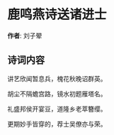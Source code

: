 # 鹿鸣燕诗送诸进士

**作者**: 刘子翚

## 诗词内容

讲艺欣闻暂息兵，槐花秋晚诏群英。

胡尘不隔蟾宫路，镜水初题雁塔名。

礼盛邦侯开宴豆，道隆乡老萃簪缨。

更期妙手皆穿的，荐士吴僚亦与荣。

